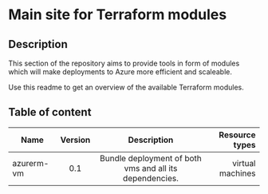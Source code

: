 # Main site for Terraform modules

## Description
This section of the repository aims to provide tools in form of modules which will make deployments to Azure more efficient and scaleable.

Use this readme to get an overview of the available Terraform modules.



## Table of content

| **Name** | **Version** | **Description** | **Resource types** |
|--------------|:------------:|:------------:|-------------:|
| azurerm-vm | 0.1 | Bundle deployment of both vms and all its dependencies. | virtual machines |
